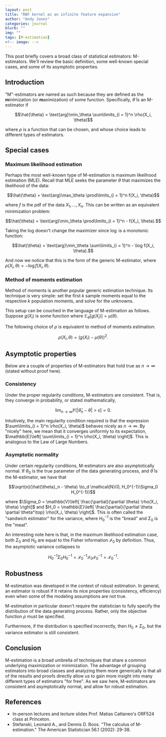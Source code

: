 ```yaml
---
layout: post
title: "RBF kernel as an infinite feature expansion"
author: "Andy Jones"
categories: journal
blurb: ""
img: ""
tags: [M-estimation]
<!-- image: -->
---
```




This post briefly covers a broad class of statistical estimators: M-estimators. We'll review the basic definition, some well-known special cases, and some of its asymptotic properties.

## Introduction

"M"-estimators are named as such because they are defined as the **m**inimization (or **m**aximization) of some function. Specifically, $\hat{\theta}$ is an M-estimator if

$$\hat{\theta} = \text{arg}\min_\theta \sum\limits_{i = 1}^n \rho(X_i, \theta)$$

where $\rho$ is a function that can be chosen, and whose choice leads to different types of estimators.

## Special cases

### Maximum likelihood estimation

Perhaps the most well-known type of M-estimation is maximum likelihood estimation (MLE). Recall that MLE seeks the parameter $\theta$ that maximizes the likelihood of the data:

$$\hat{\theta} = \text{arg}\max_\theta \prod\limits_{i = 1}^n f(X_i, \theta)$$

where $f$ is the pdf of the data $X_1, \dots, X_n$. This can be written as an equivalent minimization problem:

$$\hat{\theta} = \text{arg}\min_\theta \prod\limits_{i = 1}^n - f(X_i, \theta).$$

Taking the log doesn't change the maximizer since $\log$ is a monotonic function:

$$\hat{\theta} = \text{arg}\min_\theta \sum\limits_{i = 1}^n - \log f(X_i, \theta).$$

And now we notice that this is the form of the generic M-estimator, where $\rho(X_i, \theta) = -\log f(X_i, \theta)$.

### Method of moments estimation

Method of moments is another popular generic estimation technique. Its technique is very simple: set the first $k$ sample moments equal to the respective $k$ population moments, and solve for the unknowns.

This setup can be couched in the language of M-estimation as follows. Suppose $g(X_i)$ is some function where $\mathbb{E}_\theta[g(X_i)] = \mu(\theta)$. 

The following choice of $\rho$ is equivalent to method of moments estimation:

$$\rho(X_i, \theta) = (g(X_i) - \mu(\theta))^2.$$

## Asymptotic properties

Below are a couple of properties of M-estimators that hold true as $n \to \infty$ (stated without proof here).

### Consistency

Under the proper regularity conditions, M-estimators are consistent. That is, they converge in probability, or stated mathematically,

$$\lim_{n \to \infty} \mathbb{P}[|\hat{\theta}_n - \theta| > \epsilon] = 0.$$

Intuitively, the main regularity condition required is that the expression $\sum\limits_{i = 1}^n \rho(X_i, \theta)$ behaves nicely as $n \to \infty$. By "nicely" here, we mean that it converges uniformly to its expectation, $\mathbb{E}\left[ \sum\limits_{i = 1}^n \rho(X_i, \theta) \right]$. This is analogous to the Law of Large Numbers.

### Asymptotic normality

Under certain regularity conditions, M-estimators are also asymptotically normal. If $\theta_0$ is the true parameter of the data generating process, and $\hat{\theta}$ is the M-estimator, we have that

$$\sqrt{n}(\hat{\theta}_n - \theta) \to_d \mathcal{N}(0, H_0^{-1}\Sigma_0 H_0^{-1})$$

where $\Sigma_0 = \mathbb{V}\left[ \frac{\partial}{\partial \theta} \rho(X_i, \theta) \right]$ and $H_0 = \mathbb{E}\left[ \frac{\partial}{\partial \theta \partial \theta^\top} \rho(X_i, \theta) \right]$. This is often called the "sandwich estimator" for the variance, where $H_0^{-1}$ is the "bread" and $\Sigma_0$ is the "meat".

An interesting note here is that, in the maximum likelihood estimation case, both $\Sigma_0$ and $H_0$ are equal to the Fisher information $\mathcal{I}_0$ by definition. Thus, the asymptotic variance collapses to

$$H_0^{-1}\Sigma_0 H_0^{-1} = \mathcal{I}_0^{-1} \mathcal{I}_0 \mathcal{I}_0^{-1} = \mathcal{I}_0^{-1}.$$

## Robustness

M-estimation was developed in the context of robust estimation. In general, an estimator is robust if it retains its nice properties (consistency, efficiency) even when some of the modeling assumptions are not true.

M-estimation in particular doesn't require the statistician to fully specify the distribution of the data generating process. Rather, only the objective function $\rho$ must be specified.

Furthermore, if the distribution is specified incorrectly, then $H_0 \neq \Sigma_0$, but the variance estimator is still consistent.

## Conclusion

M-estimation is a broad umbrella of techniques that share a common underlying maximization or minimization. The advantage of grouping estimators into broad classes and analyzing them more generically is that all of the results and proofs directly allow us to gain more insight into many different types of estimators "for free". As we saw here, M-estimators are consistent and asymptotically normal, and allow for robust estimation.


## References

- In-person lectures and lecture slides Prof. Matias Cattaneo's ORF524 class at Princeton.
- Stefanski, Leonard A., and Dennis D. Boos. "The calculus of M-estimation." The American Statistician 56.1 (2002): 29-38.


